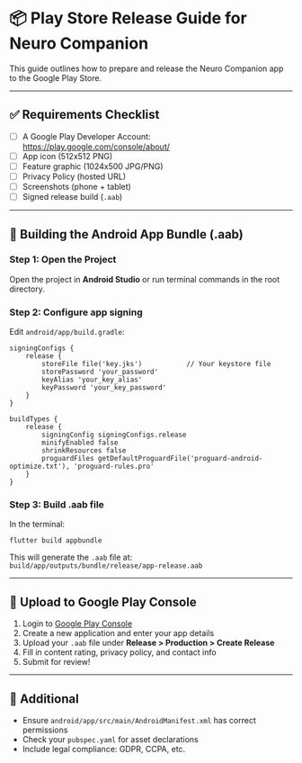
# 📦 Play Store Release Guide for Neuro Companion

This guide outlines how to prepare and release the Neuro Companion app to the Google Play Store.

---

## ✅ Requirements Checklist

- [ ] A Google Play Developer Account: https://play.google.com/console/about/
- [ ] App icon (512x512 PNG)
- [ ] Feature graphic (1024x500 JPG/PNG)
- [ ] Privacy Policy (hosted URL)
- [ ] Screenshots (phone + tablet)
- [ ] Signed release build (`.aab`)

---

## 🔧 Building the Android App Bundle (.aab)

### Step 1: Open the Project
Open the project in **Android Studio** or run terminal commands in the root directory.

### Step 2: Configure app signing
Edit `android/app/build.gradle`:
```
signingConfigs {
    release {
        storeFile file('key.jks')           // Your keystore file
        storePassword 'your_password'
        keyAlias 'your_key_alias'
        keyPassword 'your_key_password'
    }
}

buildTypes {
    release {
        signingConfig signingConfigs.release
        minifyEnabled false
        shrinkResources false
        proguardFiles getDefaultProguardFile('proguard-android-optimize.txt'), 'proguard-rules.pro'
    }
}
```

### Step 3: Build .aab file
In the terminal:
```
flutter build appbundle
```
This will generate the `.aab` file at:  
`build/app/outputs/bundle/release/app-release.aab`

---

## 🚀 Upload to Google Play Console

1. Login to [Google Play Console](https://play.google.com/console)
2. Create a new application and enter your app details
3. Upload your `.aab` file under **Release > Production > Create Release**
4. Fill in content rating, privacy policy, and contact info
5. Submit for review!

---

## 📄 Additional
- Ensure `android/app/src/main/AndroidManifest.xml` has correct permissions
- Check your `pubspec.yaml` for asset declarations
- Include legal compliance: GDPR, CCPA, etc.
